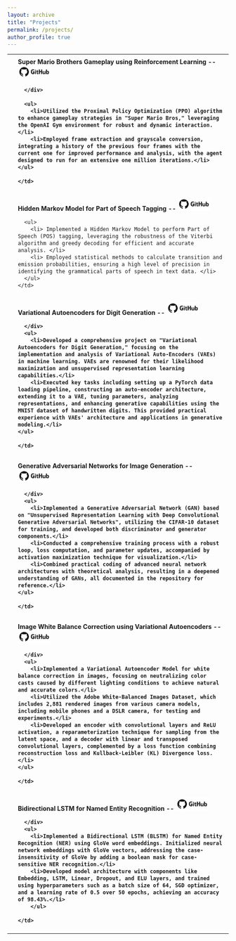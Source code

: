 ```yaml
---
layout: archive
title: "Projects"
permalink: /projects/
author_profile: true
---
```



<!-- <center>  <h1> <u> Pre-prints </u> </h1> </center> -->


<!-- <hr />
<br> -->


<table style="width: 100%; border-collapse: collapse; border: none;">
  
  <tr>
    <td style="padding: 8px; vertical-align: top; border: none;">
      <img src="../images/mario.png" alt="Paper 1 Image" style="width: 250px; height: auto; box-shadow: 5px 5px 5px rgba(0, 0, 0, 0.5);">
    </td>
    <td style="width: 650px; padding: 8px; vertical-align: top; border: none;">
      <div style="font-weight: bold;">Super Mario Brothers Gameplay using Reinforcement Learning --
        <a href="https://github.com/prateekchhikara/supermario" target="_blank">
                <img src="/images/github.png" alt="usc logo" style="align: top; height: 30px; background-size: cover;"/>
        </a>
      
      </div>
      
      <ul>
        <li>Utilized the Proximal Policy Optimization (PPO) algorithm to enhance gameplay strategies in "Super Mario Bros," leveraging the OpenAI Gym environment for robust and dynamic interaction.</li>
        <li>Employed frame extraction and grayscale conversion, integrating a history of the previous four frames with the current one for improved performance and analysis, with the agent designed to run for an extensive one million iterations.</li>
    </ul>

    </td>
  </tr>

  <tr>
    <td style="padding: 8px; vertical-align: top; border: none;">
      <img src="../images/hmm.png" alt="Paper 1 Image" style="width: 250px; height: auto; box-shadow: 5px 5px 5px rgba(0, 0, 0, 0.5);">
    </td>
    <td style="width: 650px; padding: 8px; vertical-align: top; border: none;">
      <div style="font-weight: bold;">Hidden Markov Model for Part of Speech Tagging --
        <a href="https://github.com/prateekchhikara/POSTagging_HMM" target="_blank">
                <img src="/images/github.png" alt="usc logo" style="align: top; height: 30px; background-size: cover;"/>
        </a>
      </div>


      <ul>
        <li> Implemented a Hidden Markov Model to perform Part of Speech (POS) tagging, leveraging the robustness of the Viterbi algorithm and greedy decoding for efficient and accurate analysis. </li>
        <li> Employed statistical methods to calculate transition and emission probabilities, ensuring a high level of precision in identifying the grammatical parts of speech in text data. </li>
      </ul> 
    </td>
  </tr>

  <tr>
    <td style="padding: 8px; vertical-align: top; border: none;">
      <img src="../images/vae.png" alt="Paper 1 Image" style="width: 250px; height: auto; box-shadow: 5px 5px 5px rgba(0, 0, 0, 0.5);">
    </td>
    <td style="width: 650px; padding: 8px; vertical-align: top; border: none;">
      <div style="font-weight: bold;">Variational Autoencoders for Digit Generation --
        <a href="https://github.com/prateekchhikara/deep-learning-assignment2" target="_blank">
                <img src="/images/github.png" alt="usc logo" style="align: top; height: 30px; background-size: cover;"/>
        </a>
      
      </div>
      <ul>
        <li>Developed a comprehensive project on "Variational Autoencoders for Digit Generation," focusing on the implementation and analysis of Variational Auto-Encoders (VAEs) in machine learning. VAEs are renowned for their likelihood maximization and unsupervised representation learning capabilities.</li>
        <li>Executed key tasks including setting up a PyTorch data loading pipeline, constructing an auto-encoder architecture, extending it to a VAE, tuning parameters, analyzing representations, and enhancing generative capabilities using the MNIST dataset of handwritten digits. This provided practical experience with VAEs' architecture and applications in generative modeling.</li>
    </ul>
 
    </td>
  </tr>

  <tr>
    <td style="padding: 8px; vertical-align: top; border: none;">
      <img src="../images/gan.png" alt="Paper 1 Image" style="width: 250px; height: auto; box-shadow: 5px 5px 5px rgba(0, 0, 0, 0.5);">
    </td>
    <td style="width: 650px; padding: 8px; vertical-align: top; border: none;">
      <div style="font-weight: bold;">Generative Adversarial Networks for Image Generation  --
        <a href="https://github.com/prateekchhikara/deep-learning-assignment2" target="_blank">
                <img src="/images/github.png" alt="usc logo" style="align: top; height: 30px; background-size: cover;"/>
        </a>
      
      </div>
      <ul>
        <li>Implemented a Generative Adversarial Network (GAN) based on "Unsupervised Representation Learning with Deep Convolutional Generative Adversarial Networks", utilizing the CIFAR-10 dataset for training, and developed both discriminator and generator components.</li>
        <li>Conducted a comprehensive training process with a robust loop, loss computation, and parameter updates, accompanied by activation maximization technique for visualization.</li>
        <li>Combined practical coding of advanced neural network architectures with theoretical analysis, resulting in a deepened understanding of GANs, all documented in the repository for reference.</li>
    </ul>
 
    </td>
  </tr>


  <tr>
    <td style="padding: 8px; vertical-align: top; border: none;">
      <img src="../images/white_balance.png" alt="Paper 1 Image" style="width: 250px; height: auto; box-shadow: 5px 5px 5px rgba(0, 0, 0, 0.5);">
    </td>
    <td style="width: 650px; padding: 8px; vertical-align: top; border: none;">
      <div style="font-weight: bold;">Image White Balance Correction using Variational Autoencoders --
        <a href="https://github.com/prateekchhikara/white_balance_correction" target="_blank">
                <img src="/images/github.png" alt="usc logo" style="align: top; height: 30px; background-size: cover;"/>
        </a>
      
      </div>
      <ul>
        <li>Implemented a Variational Autoencoder Model for white balance correction in images, focusing on neutralizing color casts caused by different lighting conditions to achieve natural and accurate colors.</li>
        <li>Utilized the Adobe White-Balanced Images Dataset, which includes 2,881 rendered images from various camera models, including mobile phones and a DSLR camera, for testing and experiments.</li>
        <li>Developed an encoder with convolutional layers and ReLU activation, a reparameterization technique for sampling from the latent space, and a decoder with linear and transposed convolutional layers, complemented by a loss function combining reconstruction loss and Kullback-Leibler (KL) Divergence loss.</li>
    </ul>
 
    </td>
  </tr>

  <tr>
    <td style="padding: 8px; vertical-align: top; border: none;">
      <img src="../images/ner.png" alt="Paper 1 Image" style="width: 250px; height: auto; box-shadow: 5px 5px 5px rgba(0, 0, 0, 0.5);">
    </td>
    <td style="width: 650px; padding: 8px; vertical-align: top; border: none;">
      <div style="font-weight: bold;">Bidirectional LSTM for Named Entity Recognition --
        <a href="https://github.com/prateekchhikara/NER_biLSTM" target="_blank">
                <img src="/images/github.png" alt="usc logo" style="align: top; height: 30px; background-size: cover;"/>
        </a>
      
      </div>
      <ul>
        <li>Implemented a Bidirectional LSTM (BLSTM) for Named Entity Recognition (NER) using GloVe word embeddings. Initialized neural network embeddings with GloVe vectors, addressing the case-insensitivity of GloVe by adding a boolean mask for case-sensitive NER recognition.</li>
        <li>Developed model architecture with components like Embedding, LSTM, Linear, Dropout, and ELU layers, and trained using hyperparameters such as a batch size of 64, SGD optimizer, and a learning rate of 0.5 over 50 epochs, achieving an accuracy of 98.43%.</li>
        </ul>
 
    </td>
  </tr>

  <!-- Repeat the pattern for more papers -->
</table>


